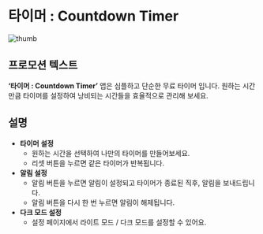 # 타이머 : Countdown Timer


![thumb](https://user-images.githubusercontent.com/95845594/164694258-51dbfa7d-8a6a-4567-b331-757899783906.png)



## 프로모션 텍스트

**‘타이머 : Countdown Timer’** 앱은 심플하고 단순한 무료 타이머 입니다. 
원하는 시간만큼 타이머를 설정하여 낭비되는 시간들을 효율적으로 관리해 보세요. 

## 설명

- **타이머 설정**
    - 원하는 시간을 선택하여 나만의 타이머를 만들어보세요.
    - 리셋 버튼을 누르면 같은 타이머가 반복됩니다.
- **알림 설정**
    - 알림 버튼을 누르면 알림이 설정되고 타이머가 종료된 직후, 알림을 보내드립니다.
    - 알림 버튼을 다시 한 번 누르면 알림이 해제됩니다.
- **다크 모드 설정**
    - 설정 페이지에서 라이트 모드 / 다크 모드를 설정할 수 있어요.
